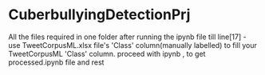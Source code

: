 # CuberbullyingDetectionPrj

All the files required in one folder
after running the ipynb file till line[17] - use TweetCorpusML.xlsx file's 'Class' column(manually labelled) to fill your TweetCorpusML 'Class' column. 
proceed with ipynb , to get processed.ipynb file and rest
